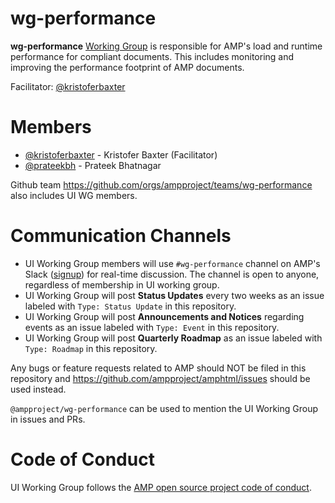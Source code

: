 # wg-performance
**wg-performance** [Working Group](https://github.com/ampproject/meta/blob/master/GOVERNANCE.md#working-groups) is responsible for AMP's load and runtime performance for compliant documents. This includes monitoring and improving the performance footprint of AMP documents.

Facilitator: [@kristoferbaxter](https://github.com/kristoferbaxter)

# Members
- [@kristoferbaxter](https://github.com/kristoferbaxter) - Kristofer Baxter (Facilitator)
- [@prateekbh](https://github.com/prateekbh) - Prateek Bhatnagar

Github team https://github.com/orgs/ampproject/teams/wg-performance also includes UI WG members.

# Communication Channels
- UI Working Group members will use `#wg-performance` channel on AMP's Slack ([signup](https://docs.google.com/forms/d/e/1FAIpQLSd83J2IZA6cdR6jPwABGsJE8YL4pkypAbKMGgUZZriU7Qu6Tg/viewform?fbzx=4406980310789882877)) for real-time discussion. The channel is open to anyone, regardless of membership in UI working group.
- UI Working Group will post **Status Updates** every two weeks as an issue labeled with `Type: Status Update` in this repository.
- UI Working Group will post **Announcements and Notices** regarding events as an issue labeled with `Type: Event` in this repository.
- UI Working Group will post **Quarterly Roadmap** as an issue labeled with `Type: Roadmap` in this repository.

Any bugs or feature requests related to AMP should NOT be filed in this repository and https://github.com/ampproject/amphtml/issues should be used instead.

`@ampproject/wg-performance` can be used to mention the UI Working Group in issues and PRs.

# Code of Conduct
UI Working Group follows the [AMP open source project code of conduct](https://github.com/ampproject/meta/blob/master/CODE_OF_CONDUCT.md).